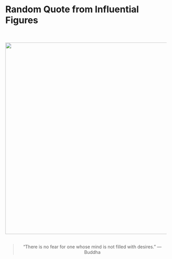 # Random Quote from Influential Figures

<div align="center">
  <br>
  <br>
  <a href="https://en.wikipedia.org/wiki/Great_Buddha_of_Thailand" title="Great Buddha of Thailand - Wikipedia"><img src="https://upload.wikimedia.org/wikipedia/commons/thumb/9/97/Phra_Buddha_Maha_Nawamin_Sakayamuni_Sri_Wisetchaichan.jpg/1200px-Phra_Buddha_Maha_Nawamin_Sakayamuni_Sri_Wisetchaichan.jpg" width="600px"></a>
  <br>
  <br>
  <blockquote>&ldquo;There is no fear for one whose mind is not filled with desires.&rdquo; &mdash; <footer>Buddha</footer></blockquote>
</div>
  